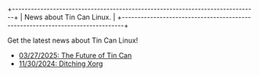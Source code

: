 +------------------------------------------------------------------------------+
|  News about Tin Can Linux.                                                   |
+------------------------------------------------------------------------------+

Get the latest news about Tin Can Linux!

  - [03/27/2025: The Future of Tin Can](2024-03-27)
  - [11/30/2024: Ditching Xorg](2024-11-30)
